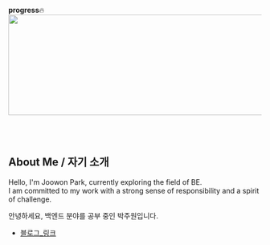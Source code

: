 

**progress**🔥
<a href="https://github.com/devxb/gitanimals">
  <img
    src="https://render.gitanimals.org/lines/qkrwndnjs1075?pet-id=625199397123899845"
    width="600"
    height="200"
  />
</a>
  



<br/>
<br/>

## About Me / 자기 소개

Hello, I'm Joowon Park, currently exploring the field of BE.<br>
I am committed to my work with a strong sense of responsibility and a spirit of challenge.<br>

안녕하세요, 백엔드 분야를 공부 중인 박주원입니다.<br>

- [블로그_링크](https://park-til.tistory.com)


</details>

<br/>
<br/>
<br/>
<br/>



